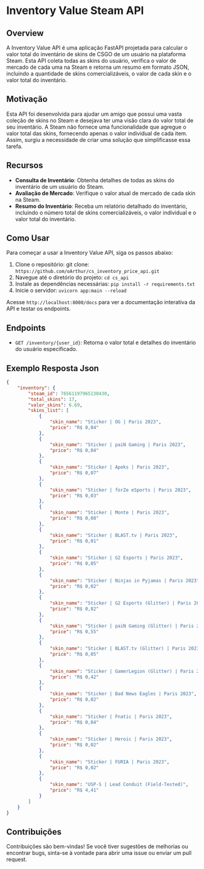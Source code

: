 # Inventory Value Steam API

## Overview
A Inventory Value API é uma aplicação FastAPI projetada para calcular o valor total do inventário de skins de CSGO de um usuário na plataforma Steam. Esta API coleta todas as skins do usuário, verifica o valor de mercado de cada uma na Steam e retorna um resumo em formato JSON, incluindo a quantidade de skins comercializáveis, o valor de cada skin e o valor total do inventário.

## Motivação
Esta API foi desenvolvida para ajudar um amigo que possui uma vasta coleção de skins no Steam e desejava ter uma visão clara do valor total de seu inventário. A Steam não fornece uma funcionalidade que agregue o valor total das skins, fornecendo apenas o valor individual de cada item. Assim, surgiu a necessidade de criar uma solução que simplificasse essa tarefa.

## Recursos
- **Consulta de Inventário**: Obtenha detalhes de todas as skins do inventário de um usuário do Steam.
- **Avaliação de Mercado**: Verifique o valor atual de mercado de cada skin na Steam.
- **Resumo do Inventário**: Receba um relatório detalhado do inventário, incluindo o número total de skins comercializáveis, o valor individual e o valor total do inventário.

## Como Usar
Para começar a usar a Inventory Value API, siga os passos abaixo:

1. Clone o repositório: git clone: `https://github.com/oArthur/cs_inventory_price_api.git`
2. Navegue até o diretório do projeto: `cd cs_api` 
3. Instale as dependências necessárias: `pip install -r requirements.txt`
4. Inicie o servidor: `uvicorn app:main --reload`



Acesse `http://localhost:8000/docs` para ver a documentação interativa da API e testar os endpoints.

## Endpoints
- `GET /inventory/{user_id}`: Retorna o valor total e detalhes do inventário do usuário especificado.

## Exemplo Resposta Json

```json
{
    "inventory": {
        "steam_id": 76561197965130430,
        "total_skins": 17,
        "valor_skins": 6.69,
        "skins_list": [
            {
                "skin_name": "Sticker | OG | Paris 2023",
                "price": "R$ 0,04"
            },
            {
                "skin_name": "Sticker | paiN Gaming | Paris 2023",
                "price": "R$ 0,04"
            },
            {
                "skin_name": "Sticker | Apeks | Paris 2023",
                "price": "R$ 0,07"
            },
            {
                "skin_name": "Sticker | forZe eSports | Paris 2023",
                "price": "R$ 0,03"
            },
            {
                "skin_name": "Sticker | Monte | Paris 2023",
                "price": "R$ 0,08"
            },
            {
                "skin_name": "Sticker | BLAST.tv | Paris 2023",
                "price": "R$ 0,01"
            },
            {
                "skin_name": "Sticker | G2 Esports | Paris 2023",
                "price": "R$ 0,05"
            },
            {
                "skin_name": "Sticker | Ninjas in Pyjamas | Paris 2023",
                "price": "R$ 0,02"
            },
            {
                "skin_name": "Sticker | G2 Esports (Glitter) | Paris 2023",
                "price": "R$ 0,82"
            },
            {
                "skin_name": "Sticker | paiN Gaming (Glitter) | Paris 2023",
                "price": "R$ 0,55"
            },
            {
                "skin_name": "Sticker | BLAST.tv (Glitter) | Paris 2023",
                "price": "R$ 0,05"
            },
            {
                "skin_name": "Sticker | GamerLegion (Glitter) | Paris 2023",
                "price": "R$ 0,42"
            },
            {
                "skin_name": "Sticker | Bad News Eagles | Paris 2023",
                "price": "R$ 0,02"
            },
            {
                "skin_name": "Sticker | Fnatic | Paris 2023",
                "price": "R$ 0,04"
            },
            {
                "skin_name": "Sticker | Heroic | Paris 2023",
                "price": "R$ 0,02"
            },
            {
                "skin_name": "Sticker | FURIA | Paris 2023",
                "price": "R$ 0,02"
            },
            {
                "skin_name": "USP-S | Lead Conduit (Field-Tested)",
                "price": "R$ 4,41"
            }
        ]
    }
}
```

## Contribuições
Contribuições são bem-vindas! Se você tiver sugestões de melhorias ou encontrar bugs, sinta-se à vontade para abrir uma issue ou enviar um pull request.


